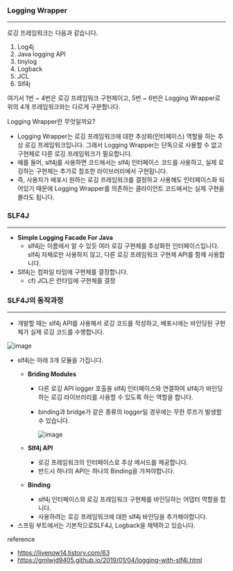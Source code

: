 ### Logging Wrapper

---

로깅 프레임워크는 다음과 같습니다.

1. Log4j
2. Java logging API
3. tinylog
4. Logback
5. JCL
6. Slf4j

여기서 1번 ~ 4번은 로깅 프레임워크 구현체이고, 5번 ~ 6번은 Logging Wrapper로 위의 4개 프레임워크와는 다르게 구분합니다. 

Logging Wrapper란 무엇일까요?

- Logging Wrapper는 로깅 프레임워크에 대한 추상화(인터페이스) 역할을 하는 추상 로깅 프레임워크입니다. 그래서 Logging Wrapper는 단독으로 사용할 수 없고 구현체로 다른 로깅 프레임워크가 필요합니다. 
- 예를 들어, slf4j를 사용하면 코드에서는 slf4j 인터페이스 코드를 사용하고, 실제 로깅하는 구현체는 추가로 참조한 라이브러리에서 구현됩니다.
- 즉, 사용자가 배포시 원하는 로깅 프레임워크를 결정하고 사용해도 인터페이스화 되어있기 때문에 Logging Wrapper를 의존하는 클라이언트 코드에서는 실제 구현을 몰라도 됩니다.

### SLF4J

---

- ****Simple Logging Facade For Java****
    - slf4j는 이름에서 알 수 있듯 여러 로깅 구현체를 추상화한 인터페이스입니다. slf4j 자체로만 사용하지 않고, 다른 로깅 프레임워크 구현체 API를 함께 사용합니다.
- Slf4j는 컴파일 타임에 구현체를 결정합니다.
    - cf) JCL은 런타임에 구현체를 결정

### SLF4J의 동작과정

---

- 개발할 때는 slf4j API를 사용해서 로깅 코드를 작성하고, 배포시에는 바인딩된 구현체가 실제 로깅 코드를 수행합니다.

![image](https://user-images.githubusercontent.com/64389364/185777083-8673276c-eacb-4a71-965e-d93580f1b063.png)

- slf4j는 아래 3개 모듈을 가집니다.
    - **Briding Modules**
        - 다른 로깅 API logger 호출을 slf4j 인터페이스와 연결하여 slf4j가 바인딩하는 로깅 라이브러리를 사용할 수 있도록 하는 역할을 합니다.
        - binding과 bridge가 같은 종류의 logger일 경우에는 무한 루프가 발생할 수 있습니다.
            
            ![image](https://user-images.githubusercontent.com/64389364/185777089-7626ecf5-30d6-4126-8dcb-813fd80fbd3e.png)
            
    - **Slf4j API**
        - 로깅 프레임워크의 인터페이스로 추상 메서드를 제공합니다.
        - 반드시 하나의 API는 하나의 Binding을 가져야합니다.
    - **Binding**
        - slf4j 인터페이스와 로깅 프레임워크 구현체를 바인딩하는 어댑터 역할을 합니다.
        - 사용하려는 로깅 프레임워크에 대한 slf4j 바인딩을 추가해야합니다.
- 스프링 부트에서는 기본적으로SLF4J, Logback을 채택하고 있습니다.

reference
- https://livenow14.tistory.com/63
- https://gmlwjd9405.github.io/2019/01/04/logging-with-slf4j.html
